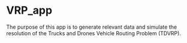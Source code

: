 # VRP_app
The purpose of this app is to generate relevant data and simulate the resolution of the Trucks and Drones Vehicle Routing Problem (TDVRP).
